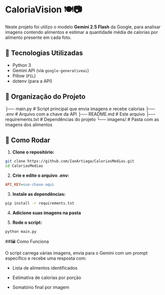 # CaloriaVision 🍽️📷

Neste projeto foi utilizo o modelo **Gemini 2.5 Flash** da Google, para analisar imagens contendo alimentos e estimar a quantidade média de calorias por alimento presente em cada foto.

## 🔧 Tecnologias Utilizadas

- Python 3
- Gemini API (via `google-generativeai`)
- Pillow (`PIL`)
- dotenv (para a API)

## 📂 Organização do Projeto
├── main.py             # Script principal que envia imagens e recebe calorias
├── .env                # Arquivo com a chave da API 
├── README.md           # Este arquivo
├── requirements.txt    # Dependências do projeto
└── imagens/            # Pasta com as imagens dos alimentos

## 🚀 Como Rodar

1. **Clone o repositório:**

```bash
git clone https://github.com/IanArtiaga/CaloriasMedias.git
cd CaloriasMedias
```

2. **Crie e edite o arquivo .env:**

```ini
API_KEY=sua-chave-aqui
```

3. **Instale as dependências:**

```bash
pip install -r requirements.txt
```

4. **Adicione suas imagens na pasta**

5. **Rode o script:**

```bash
python main.py
```

##🖼️ Como Funciona

O script carrega várias imagens, envia para o Gemini com um prompt específico e recebe uma resposta com:

* Lista de alimentos identificados

* Estimativa de calorias por porção

* Somatório final por imagem
